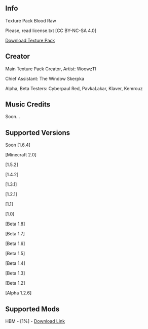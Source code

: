 ## Info

Texture Pack Blood Raw

Please, read license.txt [CC BY-NC-SA 4.0]

[Download Texture Pack](https://github.com/Woowz11/BloodRaw-Minecraft/releases)

## Creator

Main Texture Pack Creator, Artist: Woowz11

Chief Assistant: The Window Skerpka

Alpha, Beta Testers: Cyberpaul Red, PavkaLakar, Klaver, Kemrouz

## Music Credits

Soon...

## Supported Versions

Soon [1.6.4]

[Minecraft 2.0]

[1.5.2]

[1.4.2]

[1.3.1]

[1.2.1]

[1.1]

[1.0]

[Beta 1.8]

[Beta 1.7]

[Beta 1.6]

[Beta 1.5]

[Beta 1.4]

[Beta 1.3]

[Beta 1.2]

[Alpha 1.2.6]

## Supported Mods

HBM - [1%] - [Download Link](https://www.curseforge.com/minecraft/mc-mods/hbms-nuclear-tech-mod)